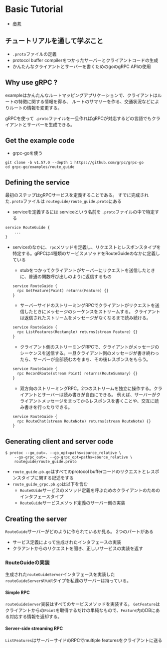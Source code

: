 # Basic Tutorial

- [参考](https://grpc.io/docs/languages/go/basics/)

## チュートリアルを通して学ぶこと

- `.proto`ファイルの定義
- protocol buffer compilerをつかったサーバーとクライアントコードの生成
- かんたんなクライアントとサーバーを書くためのgoのgRPC APIの使用

## Why use gRPC ?

exampleはかんたんなルートマッピングアプリケーションで、クライアントはルートの特徴に関する情報を得る、
ルートのサマリーを作る、交通状況などによりルートの情報を変更する。

gRPCを使って `.proto`ファイルを一旦作ればgRPCが対応するどの言語でもクライアントとサーバーを生成できる。

## Get the example code

- grpc-goを使う

```shell
git clone -b v1.57.0 --depth 1 https://github.com/grpc/grpc-go
cd grpc-go/examples/route_guide
```

## Defining the service

最初のステップはgRPCサービスを定義することである。
すでに完成された`.proto`ファイルは `routeguide/route_guide.proto`にある

- serviceを定義するには serviceという名前を `.proto`ファイルの中で特定する

```proto
service RouteGuide {
    ...
}
```

- serviceのなかに、`rpc`メソッドを定義し、リクエストとレスポンスタイプを特定する。gRPCは4種類のサービスメソッドをRouteGuideのなかに定義している

  - stubをつかってクライアントがサーバーにリクエストを送信したときに、普通の関数呼び出しのように返信するもの

  ```proto
  service RouteGuide {
    rpc GetFeature(Point) returns(Feature) {}
  }
  ```

  - サーバーサイドのストリーミングRPCでクライアントがリクエストを送信したときにメッセージのシーケンスをストリームする。
    クライアントは返信されたストリームをメッセージがなくなるまで読み続ける。

  ```proto
  service RouteGuide {
    rpc ListFeatures(Rectangle) returns(stream Feature) {}
  }
  ```

  - クライアント側のストリーミングRPCで、クライアントがメッセージのシーケンスを送信する。一旦クライアント側のメッセージが書き終わったら、サーバーが全部読むのをまち、その後レスポンスをもらう。

  ```proto
  service RouteGuide {
    rpc RecordRoute(stream Point) returns(RouteSummary) {}
  }
  ```

  - 双方向のストリーミングRPC。2つのストリームを独立に操作する。クライアントとサーバーは読み書きが自由にできる。
  例えば、サーバーがクライアントメッセージをまってからレスポンスを書くことや、交互に読み書きを行ったりできる。

  ```proto
  service RouteGuide {
    rpc RouteChat(stream RouteNote) returns(stream RouteNote) {}
  }
  ```

## Generating client and server code

```shell
$ protoc --go_out=. --go_opt=paths=source_relative \
    --go-grpc_out=. --go-grpc_opt=paths=source_relative \
    routeguide/route_guide.proto
```

- `route_guide.pb.go`はすべてのprotocol bufferコードのリクエストとレスポンスタイプに関する記述をする
- `route_guide_grpc.pb.go`は以下を含む
  - `RouteGUide`サービスのメソッド定義を呼ぶためのクライアントのためのインタフェースタイプ
  - `RouteGuide`サービスメソッド定義のサーバー側の実装

## Creating the server

`RouteGuide`サーバーがどのように作られているか見る。
2つのパートがある

- サービス定義によって生成されたインタフェースの実装
- クラアントからのリクエストを聞き、正しいサービスの実装を返す

### RouteGuideの実装

生成された`routeGuideServer`インタフェースを実装した`routeGuideServer`structタイプを私達のサーバーは持っている。

#### Simple RPC

`routeGuideServer`実装はすべてのサービスメソッドを実装する。
`GetFeature`はクライアントからの`Point`を取得するだけの単純なもので、`Feature`内のDBにある対応する情報を返却する。

#### Server-side streaming RPC

`ListFeatures`はサーバーサイドのRPCでmultiple featuresをクライアントに送る
